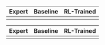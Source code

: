 <!--
<table>
    <tr>
      <td>1</td>
      <th><audio controls autoplay>
        <source src="https://github.com/eric551130/MusicDemo/raw/refs/heads/main/WAV_1111/song_1_0.88713.wav"
        type="audio/mpeg">
       </audio></th>
    </tr>
    <tr>
      <td>2</td>
      <td><audio controls autoplay>
        <source src="https://github.com/eric551130/MusicDemo/raw/refs/heads/main/WAV_1111/song_2_0.86003.wav"
        type="audio/mpeg">
       </audio></td>
    </tr>
    <tr>
      <td>3</td>
      <th><audio controls autoplay>
        <source src="https://github.com/eric551130/MusicDemo/raw/refs/heads/main/WAV_1111/song_3_0.92767.wav"
        type="audio/mpeg">
       </audio></th>   
    </tr>  
    <tr>
        <td>4</td>
      <td><audio controls autoplay>
        <source src="https://github.com/eric551130/MusicDemo/raw/refs/heads/main/WAV_1111/song_4_0.89385.wav"
        type="audio/mpeg">
       </audio></td>
    </tr>
    <tr>
        <td>5</td>
      <td><audio controls autoplay>
        <source src="https://github.com/eric551130/MusicDemo/raw/refs/heads/main/WAV_1111/song_5_0.83701.wav"
        type="audio/mpeg">
       </audio></td>
    </tr>
</table>
-->

<table>
  <thead>
    <tr>
      <th>Expert</th>
      <th>Baseline</th>
      <th>RL-Trained</th>
    </tr>
  </thead>
  <tbody>
    <tr>
        <td>
          <div>
            <midi-visualizer 
              type="piano-roll" 
              src="https://github.com/eric551130/MusicDemo/raw/refs/heads/main/MIDI_1111/MIDI_1111_song_1_0.88713.mid" 
              id="mainVisualizer">
            </midi-visualizer>
            <midi-player 
              src="https://github.com/eric551130/MusicDemo/raw/refs/heads/main/MIDI_1111/MIDI_1111_song_1_0.88713.mid" 
              sound-font visualizer="#mainVisualizer">
            </midi-player>
          </div>
        </td>
        <td>
          <div>
            <midi-player
              src="https://magenta.github.io/magenta-js/music/demos/melody.mid"
              sound-font visualizer="#myVisualizer">
            </midi-player>
            <midi-visualizer type="piano-roll" id="myVisualizer"></midi-visualizer>
          </div>        
        </td>
        <td>
          <div>
            <midi-player 
              src="https://github.com/eric551130/MusicDemo/blob/main/MIDI_1111/song_5_0.83701.mid" sound-font visualizer="#mainVisualizer3">
            </midi-player>
            <midi-visualizer 
              type="piano-roll" 
              id="mainVisualizer3">
            </midi-visualizer>
          </div>         
        </td>
    </tr>
  </tbody>
</table>

<table>
  <thead>
    <tr>
      <th>Expert</th>
      <th>Baseline</th>
      <th>RL-Trained</th>
    </tr>
  </thead>
  <tbody>
    <tr>
        <td>
          <div>
            <midi-visualizer 
              type="piano-roll" 
              src="https://github.com/eric551130/MusicDemo/blob/main/MIDI_1111/song_5_0.83701.mid"
              id="mainVisualizer4">
            </midi-visualizer>
            <midi-player 
              src="https://github.com/eric551130/MusicDemo/blob/main/MIDI_1111/song_5_0.83701.mid" 
              sound-font visualizer="#mainVisualizer4">
            </midi-player>
          </div>
        </td>
        <td>
          <div>
            <midi-visualizer 
              type="piano-roll" 
              id="mainVisualizer5" 
              src="https://github.com/eric551130/MusicDemo/raw/refs/heads/main/MIDI_1111/song_1_0.88713.mid">
            </midi-visualizer>
            <midi-player 
              src="https://github.com/eric551130/MusicDemo/raw/refs/heads/main/MIDI_1111/song_1_0.88713.mid" sound-font visualizer="#mainVisualizer5">
            </midi-player>
          </div>        
        </td>
        <td>
          <div>
            <midi-visualizer 
              type="piano-roll" 
              id="mainVisualizer6" 
              src="https://github.com/eric551130/MusicDemo/raw/refs/heads/main/MIDI_1111/song_5_0.83701.mid">
            </midi-visualizer>
            <midi-player 
              src="https://github.com/eric551130/MusicDemo/raw/refs/heads/main/MIDI_1111/song_5_0.83701.mid" sound-font visualizer="#mainVisualizer6">
            </midi-player>
          </div>         
        </td>
    </tr>
  </tbody>
</table>

<script src="https://cdn.jsdelivr.net/combine/npm/tone@14.7.58,npm/@magenta/music@1.23.1/es6/core.js,npm/focus-visible@5,npm/html-midi-player@1.4.0"></script>
